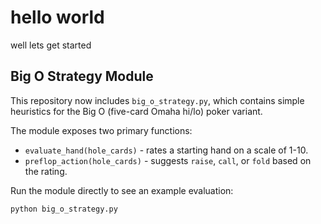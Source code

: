 # hello world
well lets get started

## Big O Strategy Module

This repository now includes `big_o_strategy.py`, which contains
simple heuristics for the Big O (five-card Omaha hi/lo) poker variant.

The module exposes two primary functions:

* `evaluate_hand(hole_cards)` - rates a starting hand on a scale of 1-10.
* `preflop_action(hole_cards)` - suggests `raise`, `call`, or `fold`
  based on the rating.

Run the module directly to see an example evaluation:

```bash
python big_o_strategy.py
```
